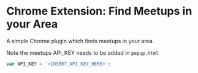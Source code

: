 # Chrome Extension: Find Meetups in your Area
A simple Chrome plugin which finds meetups in your area.

Note the meetups API_KEY needs to be added in ```popup.html```
```javascript
var API_KEY = '<INSERT_API_KEY_HERE>';
```
